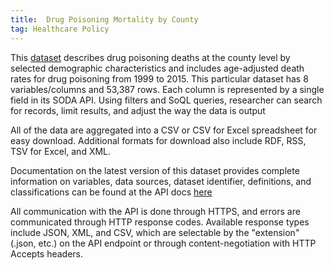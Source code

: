 ```yaml
---
title:  Drug Poisoning Mortality by County
tag: Healthcare Policy
---
```

This [dataset](https://data.cdc.gov/NCHS/NCHS-Drug-Poisoning-Mortality-by-County-United-Sta/pbkm-d27e) describes drug poisoning deaths at the county level by selected demographic characteristics and includes age-adjusted death rates for drug poisoning from 1999 to 2015. This particular dataset has 8 variables/columns and 53,387 rows. Each column is represented by a single field in its SODA API. Using filters and SoQL queries, researcher can search for records, limit results, and adjust the way the data is output

All of the data are aggregated into a CSV or CSV for Excel spreadsheet for easy download. Additional formats for download also include RDF, RSS, TSV for Excel, and XML.

Documentation on the latest version of this dataset provides complete information on variables, data sources, dataset identifier, definitions, and classifications can be found at the API docs [here](https://dev.socrata.com/foundry/data.cdc.gov/tenp-43rk)

All communication with the API is done through HTTPS, and errors are communicated through HTTP response codes. Available response types include JSON, XML, and CSV, which are selectable by the "extension" (.json, etc.) on the API endpoint or through content-negotiation with HTTP Accepts headers.
